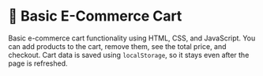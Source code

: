 # 🛒 Basic E-Commerce Cart

Basic e-commerce cart functionality using HTML, CSS, and JavaScript. You can add products to the cart, remove them, see the total price, and checkout. Cart data is saved using `localStorage`, so it stays even after the page is refreshed.

